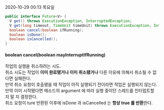 2020-10-29 00:13 목요일
```java
public interface Future<V> {
  V get() throws ExecutionException, InterruptedException;
  V get(long timeout, TimeUnit timeUnit) throws ExecutionException, InterruptedException;
  boolean cancel(boolean ifRunning);
  boolean isDone();
  boolean isCancelled();
}
```
#### boolean cancel(boolean mayInterruptIfRunning)
작업의 실행을 취소하려는 시도.   
취소 시도는 작업이 **이미 완료됐거나 이미 취소됐거나** 다른 이유에 의해서 취소될 수 없다면 실패한다.   
만약 취소 요청이 호출됐을 때 작업이 아직 실행되기 전이라면 작업은 실행되지 않는다.   
만약 이미 시작됐다면 메소드의 argument 에 따라 실행 중이던 스레드를 인터럽트할 지 말 지 결정한다.  
취소 요청이 ture 반환된 이후에 isDone 과 isCancelled 는 **항상 true 를 반환**한다.  
